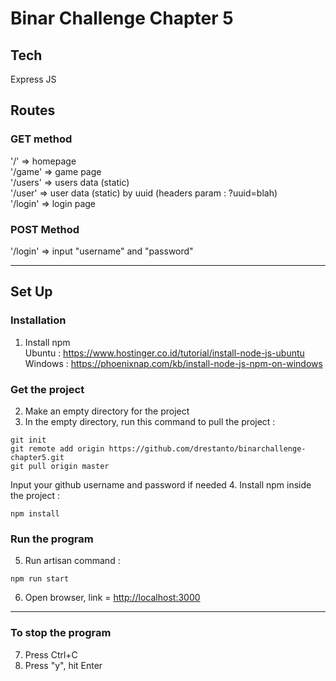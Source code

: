 # Binar Challenge Chapter 5

## Tech
Express JS

## Routes
### GET method
'/' => homepage<br>
'/game' => game page<br>
'/users' => users data (static)<br>
'/user' => user data (static) by uuid (headers param : ?uuid=blah)<br>
'/login' => login page

### POST Method
'/login' => input "username" and "password"

<hr>

## Set Up

### Installation
1. Install npm<br>
Ubuntu : https://www.hostinger.co.id/tutorial/install-node-js-ubuntu<br>
Windows : https://phoenixnap.com/kb/install-node-js-npm-on-windows

### Get the project
2. Make an empty directory for the project
3. In the empty directory, run this command to pull the project :
```
git init
git remote add origin https://github.com/drestanto/binarchallenge-chapter5.git
git pull origin master
```
  Input your github username and password if needed
4. Install npm inside the project :
```
npm install
```

### Run the program
5. Run artisan command :
```
npm run start
```
6. Open browser, link = [http://localhost:3000](http://localhost:3000)

<hr>

### To stop the program
7. Press Ctrl+C
8. Press "y", hit Enter